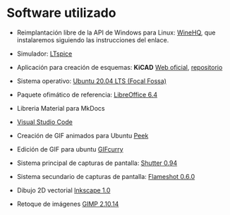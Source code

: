 # Software utilizado

* Reimplantación libre de la API de Windows para Linux: [WineHQ](https://wiki.winehq.org/), que instalaremos siguiendo las instrucciones del enlace.

* Simulador: [LTspice](https://www.analog.com/en/design-center/design-tools-and-calculators.html#LTspice)

* Aplicación para creación de esquemas: **KiCAD** [Web oficial](https://kicad-pcb.org/), [repositorio](https://kicad.github.io/)
  
* Sistema operativo: [Ubuntu 20.04 LTS (Focal Fossa)](https://releases.ubuntu.com/20.04/)
  
* Paquete ofimático de referencia: [LibreOffice 6.4](https://es.libreoffice.org/)
  
* Libreria Material para MkDocs
  
* [Visual Studio Code](https://code.visualstudio.com/)
  
* Creación de GIF animados para Ubuntu [Peek](https://ubunlog.com/peek-gif-animados-ubuntu/)

* Edición de GIF para ubuntu [GIFcurry](https://snapcraft.io/gifcurry)
  
* Sistema principal de capturas de pantalla: [Shutter 0.94](http://shutter-project.org)
  
* Sistema secundario de capturas de pantalla: [Flameshot 0.6.0](https://flameshot.js.org/#/?id=flameshot-060)
  
* Dibujo 2D vectorial [Inkscape 1.0](https://inkscape.org/es/)

* Retoque de imágenes [GIMP 2.10.14](https://www.gimp.org/)
